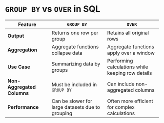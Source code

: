 
# `GROUP BY` vs `OVER` in SQL

| **Feature**                | **`GROUP BY`**                                    | **`OVER`**                                      |
|----------------------------|---------------------------------------------------|-------------------------------------------------|
| **Output**                 | Returns one row per group                         | Retains all original rows                       |
| **Aggregation**            | Aggregate functions collapse data                 | Aggregate functions apply over a window         |
| **Use Case**               | Summarizing data by groups                        | Performing calculations while keeping row details |
| **Non-Aggregated Columns** | Must be included in `GROUP BY`                    | Can include non-aggregated columns              |
| **Performance**            | Can be slower for large datasets due to grouping  | Often more efficient for complex calculations   |

